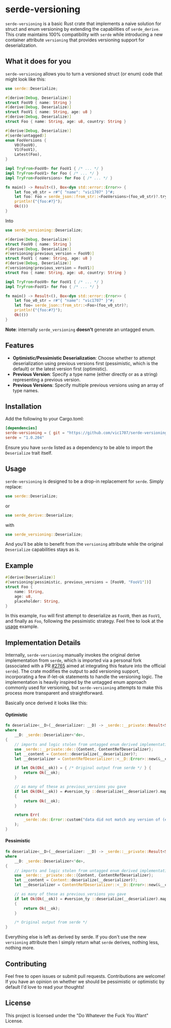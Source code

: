 # serde-versioning

`serde-versioning` is a basic Rust crate that implements a naive solution for struct and enum versioning by extending the capabilities of `serde_derive`. This crate maintains 100% compatibility with `serde` while introducing a new container attribute `versioning` that provides versioning support for deserialization.

## What it does for you

`serde-versioning` allows you to turn a versioned struct (or enum) code that might look like this:

```rust
use serde::Deserialize;

#[derive(Debug, Deserialize)]
struct FooV0 { name: String }
#[derive(Debug, Deserialize)]
struct FooV1 { name: String, age: u8 }
#[derive(Debug, Deserialize)]
struct Foo { name: String, age: u8, country: String }

#[derive(Debug, Deserialize)]
#[serde(untagged)]
enum FooVersions {
    V0(FooV0),
    V1(FooV1),
    Latest(Foo),
}

impl TryFrom<FooV0> for FooV1 { /* ... */ }
impl TryFrom<FooV1> for Foo { /* ... */ }
impl TryFrom<FooVersions> for Foo { /* ... */ }

fn main() -> Result<(), Box<dyn std::error::Error>> {
    let foo_v0_str = r#"{ "name": "vic1707" }"#;
    let foo: Foo = serde_json::from_str::<FooVersions>(foo_v0_str)?.try_into()?;
    println!("{foo:#?}");
    Ok(())
}
```

Into

```rust
use serde_versioning::Deserialize;

#[derive(Debug, Deserialize)]
struct FooV0 { name: String }
#[derive(Debug, Deserialize)]
#[versioning(previous_version = FooV0)]
struct FooV1 { name: String, age: u8 }
#[derive(Debug, Deserialize)]
#[versioning(previous_version = FooV1)]
struct Foo { name: String, age: u8, country: String }

impl TryFrom<FooV0> for FooV1 { /* ... */ }
impl TryFrom<FooV1> for Foo { /* ... */ }

fn main() -> Result<(), Box<dyn std::error::Error>> {
    let foo_v0_str = r#"{ "name": "vic1707" }"#;
    let foo= serde_json::from_str::<Foo>(foo_v0_str)?;
    println!("{foo:#?}");
    Ok(())
}
````

**Note**: internally `serde_versioning` **doesn't** generate an untagged enum.

## Features

- **Optimistic/Pessimistic Deserialization**: Choose whether to attempt deserialization using previous versions first (pessimistic, which is the default) or the latest version first (optimistic).
- **Previous Version**: Specify a type name (either directly or as a string) representing a previous version.
- **Previous Versions**: Specify multiple previous versions using an array of type names.

## Installation

Add the following to your Cargo.toml:

```toml
[dependencies]
serde-versioning = { git = "https://github.com/vic1707/serde-versioning.git" }
serde = "1.0.204"
```

Ensure you have `serde` listed as a dependency to be able to import the `Deserialize` trait itself.

## Usage

`serde-versioning` is designed to be a drop-in replacement for `serde`. Simply replace:

```rust
use serde::Deserialize;
```

or

```rust
use serde_derive::Deserialize;
```

with

```rust
use serde_versioning::Deserialize;
```

And you'll be able to benefit from the `versioning` attribute while the original `Deserialize` capabilities stays as is.

## Example

```rust
#[derive(Deserialize)]
#[versioning(pessimistic, previous_versions = [FooV0, "FooV1"])]
struct Foo {
    name: String,
    age: u8,
    placeholder: String,
}
```

In this example, `Foo` will first attempt to deserialize as `FooV0`, then as `FooV1`, and finally as `Foo`, following the pessimistic strategy.
Feel free to look at the [usage](./examples/usage.rs) example.

## Implementation Details

Internally, `serde-versioning` manually invokes the original derive implementation from `serde`, which is imported via a personal fork (associated with a PR [#2765](https://github.com/serde-rs/serde/pull/2765) aimed at integrating this feature into the official `serde`).
The crate modifies the output to add versioning support, incorporating a few if-let-ok statements to handle the versioning logic.
The implementation is heavily inspired by the untagged enum approach commonly used for versioning, but `serde-versioning` attempts to make this process more transparent and straightforward.

Basically once derived it looks like this:

#### Optimistic

```rust
fn deserialize<__D>(__deserializer: __D) -> _serde::__private::Result<Self, __D::Error>
where
    __D: _serde::Deserializer<'de>,
{
    // imports and logic stolen from untagged enum derived implementation
    use _serde::__private::de::{Content, ContentRefDeserializer};
    let __content = Content::deserialize(__deserializer)?;
    let __deserializer = ContentRefDeserializer::<__D::Error>::new(&__content);

    if let Ok(Ok(__ok)) = { /* Original output from serde */ } {
        return Ok(__ok);
    }

    // as many of these as previous_versions you gave
    if let Ok(Ok(__ok)) = #version_ty ::deserialize(__deserializer).map(Self::try_from)
    {
        return Ok(__ok);
    }

    return Err(
        _serde::de::Error::custom("data did not match any version of (enum/struct) #ty"),
    );
}
```

#### Pessimistic

```rust
fn deserialize<__D>(__deserializer: __D) -> _serde::__private::Result<Self, __D::Error>
where
    __D: _serde::Deserializer<'de>,
{
    // imports and logic stolen from untagged enum derived implementation
    use _serde::__private::de::{Content, ContentRefDeserializer};
    let __content = Content::deserialize(__deserializer)?;
    let __deserializer = ContentRefDeserializer::<__D::Error>::new(&__content);

    // as many of these as previous_versions you gave
    if let Ok(Ok(__ok)) = #version_ty ::deserialize(__deserializer).map(Self::try_from)
    {
        return Ok(__ok);
    }

    /* Original output from serde */
}
```

Everything else is left as derived by serde.
If you don't use the new `versioning` attribute then I simply return what `serde` derives, nothing less, nothing more.

## Contributing

Feel free to open issues or submit pull requests. Contributions are welcome!
If you have an opinion on whether we should be pessimistic or optimistic by default I'd love to read your thoughts!

## License

This project is licensed under the "Do Whatever the Fuck You Want" License.
